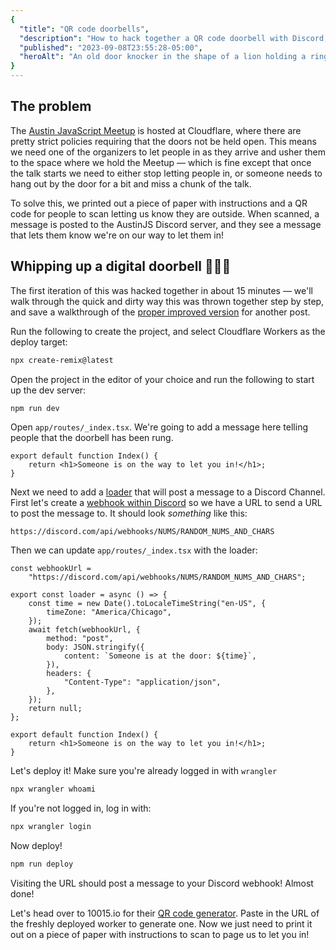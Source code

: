 ```yaml
---
{
  "title": "QR code doorbells",
  "description": "How to hack together a QR code doorbell with Discord, Remix, and Cloudflare Workers",
  "published": "2023-09-08T23:55:28-05:00",
  "heroAlt": "An old door knocker in the shape of a lion holding a ring in its mouth",
}
---
```


## The problem

The [Austin JavaScript Meetup](https://austinjavascript.com/) is hosted at Cloudflare, where there
are pretty strict policies requiring that the doors not be held open. This means we need one of the
organizers to let people in as they arrive and usher them to the space where we hold the Meetup —
which is fine except that once the talk starts we need to either stop letting people in, or someone
needs to hang out by the door for a bit and miss a chunk of the talk.

To solve this, we printed out a piece of paper with instructions and a QR code for people to scan
letting us know they are outside. When scanned, a message is posted to the AustinJS Discord server,
and they see a message that lets them know we're on our way to let them in!

## Whipping up a digital doorbell 👨🏻‍🍳

The first iteration of this was hacked together in about 15 minutes — we'll walk through the quick
and dirty way this was thrown together step by step, and save a walkthrough of the [proper improved
version](https://github.com/third774/austinjs-knock-knock) for another post.

Run the following to create the project, and select Cloudflare Workers as the deploy target:

```sh
npx create-remix@latest
```

Open the project in the editor of your choice and run the following to start up the dev server:

```sh
npm run dev
```

Open `app/routes/_index.tsx`. We're going to add a message here telling people that the doorbell
has been rung.

```tsx
export default function Index() {
	return <h1>Someone is on the way to let you in!</h1>;
}
```

Next we need to add a [loader](https://remix.run/docs/en/1.19.3/route/loader) that will post a
message to a Discord Channel. First let's create a [webhook within Discord](https://support.discord.com/hc/en-us/articles/228383668-Intro-to-Webhooks) so we have a URL to send a URL to post the message to. It should look _something_ like this:

```
https://discord.com/api/webhooks/NUMS/RANDOM_NUMS_AND_CHARS
```

Then we can update `app/routes/_index.tsx` with the loader:

```tsx
const webhookUrl =
	"https://discord.com/api/webhooks/NUMS/RANDOM_NUMS_AND_CHARS";

export const loader = async () => {
	const time = new Date().toLocaleTimeString("en-US", {
		timeZone: "America/Chicago",
	});
	await fetch(webhookUrl, {
		method: "post",
		body: JSON.stringify({
			content: `Someone is at the door: ${time}`,
		}),
		headers: {
			"Content-Type": "application/json",
		},
	});
	return null;
};

export default function Index() {
	return <h1>Someone is on the way to let you in!</h1>;
}
```

Let's deploy it! Make sure you're already logged in with `wrangler`

```sh
npx wrangler whoami
```

If you're not logged in, log in with:

```sh
npx wrangler login
```

Now deploy!

```sh
npm run deploy
```

Visiting the URL should post a message to your Discord webhook! Almost done!

Let's head over to 10015.io for their [QR code generator](https://10015.io/tools/qr-code-generator).
Paste in the URL of the freshly deployed worker to generate one. Now we just need to print it out on
a piece of paper with instructions to scan to page us to let you in!
